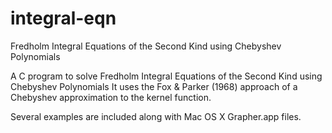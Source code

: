 # integral-eqn
Fredholm Integral Equations of the Second Kind using Chebyshev Polynomials

A C program to solve Fredholm Integral Equations of the Second Kind using Chebyshev Polynomials
It uses the Fox & Parker (1968) approach of a Chebyshev approximation to the kernel function.

Several examples are included along with Mac OS X Grapher.app files.
